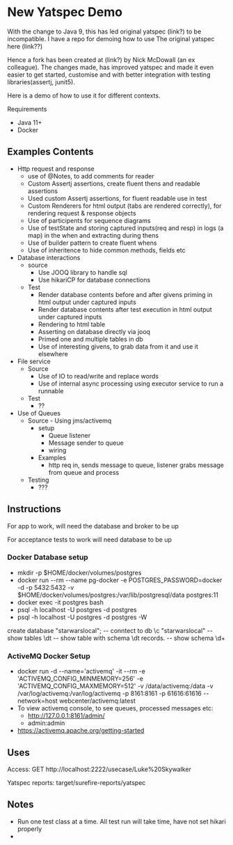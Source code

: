 # New Yatspec Demo 

With the change to Java 9, this has led original yatspec (link?) to be incompatible. I have a repo for demoing how to
 use The original yatspec here (link??)

Hence a fork has been created at (link?) by Nick McDowall (an ex colleague). The changes made, has improved yatspec and
 made it even easier to get started, customise and with better integration with testing libraries(assertj, junit5).

Here is a demo of how to use it for different contexts. 

Requirements 

- Java 11+
- Docker

## Examples Contents

- Http request and response 
    - use of @Notes, to add comments for reader
    - Custom Assertj assertions, create fluent thens and readable assertions
    - Used custom Assertj assertions, for fluent readable use in test 
    - Custom Renderers for html output (tabs are rendered correctly), for rendering request & response objects
    - Use of participents for sequence diagrams 
    - Use of testState and storing captured inputs(req and resp) in logs (a map) in the when and extracting during thens
    - Use of builder pattern to create fluent whens
    - Use of inheritence to hide common methods, fields etc
- Database interactions 
    - source 
        - Use JOOQ library to handle sql
        - Use hikariCP for database connections
    - Test
        - Render database contents before and after givens priming in html output under captured inputs
        - Render database contents after test execution in html output under captured inputs
        - Rendering to html table
        - Asserting on database directly via jooq
        - Primed one and multiple tables in db
        - Use of interesting givens, to grab data from it and use it elsewhere
- File service 
    - Source
        - Use of IO to read/write and replace words
        - Use of internal async processing using executor service to run a runnable 
    - Test
        - ??
- Use of Queues
    - Source - Using jms/activemq 
        - setup
            - Queue listener
            - Message sender to queue
            - wiring
        - Examples 
            - http req in, sends message to queue, listener grabs message from queue and process
    - Testing 
        - ???
    
## Instructions 

For app to work, will need the database and broker to be up 

For acceptance tests to work will need database to be up

### Docker Database setup

* mkdir -p $HOME/docker/volumes/postgres
* docker run --rm --name pg-docker -e POSTGRES_PASSWORD=docker -d -p 5432:5432 -v $HOME/docker/volumes/postgres:/var/lib/postgresql/data  postgres:11
* docker exec -it postgres bash
* psql -h localhost -U postgres -d postgres 
* psql -h localhost -U postgres -d postgres -W
 
 create database "starwarslocal";
 -- conntect to db
 \c "starwarslocal"
 --show tables
 \dt
 -- show table with schema
 \dt records.<name of table>
 -- show schema
 \d+ <name of table>
 
 ### ActiveMQ Docker Setup
 
* docker run -d --name='activemq' -it --rm -e 'ACTIVEMQ_CONFIG_MINMEMORY=256' -e 'ACTIVEMQ_CONFIG_MAXMEMORY=512'  -v
 /data/activemq:/data  -v /var/log/activemq:/var/log/activemq -p 8161:8161 -p 61616:61616  --network=host webcenter/activemq:latest
* To view activemq console, to see queues, processed messages etc:
    * http://127.0.0.1:8161/admin/
    * admin:admin
* https://activemq.apache.org/getting-started
 
## Uses

 Access: 
 GET http://localhost:2222/usecase/Luke%20Skywalker
 
 Yatspec reports: 
 target/surefire-reports/yatspec
 
## Notes

- Run one test class at a time. All test run will take time, have not set hikari properly 
- 